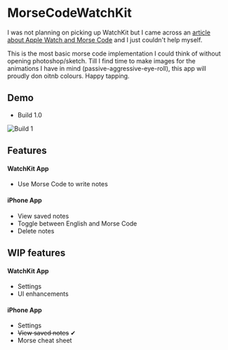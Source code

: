 # MorseCodeWatchKit
I was not planning on picking up WatchKit but I came across an [article about Apple Watch and Morse Code](http://www.imore.com/apple-watch-and-morse-code) and I just couldn't help myself.

This is the most basic morse code implementation I could think of without opening photoshop/sketch. Till I find time to make images for the animations I have in mind (passive-aggressive-eye-roll), this app will proudly don oitnb colours. Happy tapping.

## Demo
* Build 1.0

![Build 1](https://cloud.githubusercontent.com/assets/1327490/7782576/333bc1a6-013c-11e5-8076-84b41b6d8c3e.gif)
 

## Features

#### WatchKit App
* Use Morse Code to write notes

#### iPhone App
* View saved notes
* Toggle between English and Morse Code
* Delete notes


## WIP features

#### WatchKit App
* Settings
* UI enhancements

#### iPhone App
* Settings
* ~~View saved notes~~ ✔
* Morse cheat sheet
